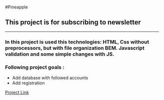 #Pineapple

## This project is for subscribing to newsletter

***

### In this project is used this technologies: HTML, Css without preprocessors, but with file organization BEM. Javascript validation and some simple changes with JS.

### Following project goals : 
* Add database with followed accounts
* Add registration

[Project Link](https://alekseisanatov.github.io/magebit-practice/)